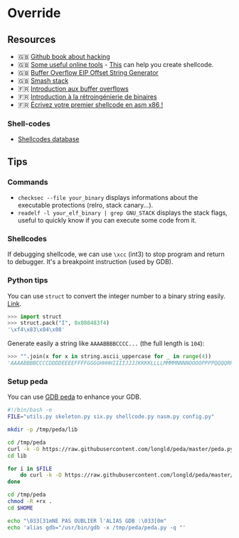 # Override

## Resources

- 🇬🇧 [Github book about hacking](https://trailofbits.github.io/ctf/)
- 🇬🇧 [Some useful online tools](https://defuse.ca/) - [This](https://defuse.ca/online-x86-assembler.htm) can help you
  create shellcode.
- 🇬🇧 [Buffer Overflow EIP Offset String
  Generator](http://projects.jason-rush.com/tools/buffer-overflow-eip-offset-string-generator/)
- 🇬🇧 [Smash stack](http://insecure.org/stf/smashstack.html)
- 🇫🇷 [Introduction aux buffer overflows](https://zestedesavoir.com/articles/100/introduction-aux-buffer-overflows/)
- 🇫🇷 [Introduction à la rétroingénierie de
  binaires](https://zestedesavoir.com/articles/97/introduction-a-la-retroingenierie-de-binaires/)
- 🇫🇷 [Écrivez votre premier shellcode en asm x86
  !](https://zestedesavoir.com/articles/158/ecrivez-votre-premier-shellcode-en-asm-x86/)

### Shell-codes

- [Shellcodes database](http://shell-storm.org/shellcode/)

## Tips

### Commands

- `checksec --file your_binary` displays informations about the executable protections (relro, stack canary...).
- `readelf -l your_elf_binary | grep GNU_STACK` displays the stack flags, useful to quickly know if you can execute some
  code from it.

### Shellcodes

If debugging shellcode, we can use `\xcc` (int3) to stop program and return to debugger. It's a breakpoint instruction
(used by GDB).

### Python tips

You can use `struct` to convert the integer number to a binary string easily.
[Link](https://docs.python.org/2/library/struct.html).

```python
>>> import struct
>>> struct.pack("I", 0x080483f4)
'\xf4\x83\x04\x08'
```

Generate easily a string like `AAAABBBBCCCC...` (the full length is `104`):

```python
>>> "".join(x for x in string.ascii_uppercase for _ in range(4))
'AAAABBBBCCCCDDDDEEEEFFFFGGGGHHHHIIIIJJJJKKKKLLLLMMMMNNNNOOOOPPPPQQQQRRRRSSSSTTTTUUUUVVVVWWWWXXXXYYYYZZZZ'
```

### Setup peda

You can use [GDB peda](https://github.com/longld/peda) to enhance your GDB.

```bash
#!/bin/bash -e
FILE="utils.py skeleton.py six.py shellcode.py nasm.py config.py"

mkdir -p /tmp/peda/lib

cd /tmp/peda
curl -k -O https://raw.githubusercontent.com/longld/peda/master/peda.py
cd lib

for i in $FILE
    do curl -k -O https://raw.githubusercontent.com/longld/peda/master/lib/$i
done

cd /tmp/peda
chmod -R +rx .
cd $HOME

echo "\033[31mNE PAS OUBLIER l'ALIAS GDB :\033[0m"
echo 'alias gdb="/usr/bin/gdb -x /tmp/peda/peda.py -q "'
```
